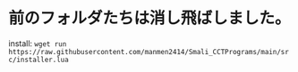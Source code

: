# 前のフォルダたちは消し飛ばしました。
install: `wget run https://raw.githubusercontent.com/manmen2414/Smali_CCTPrograms/main/src/installer.lua`
